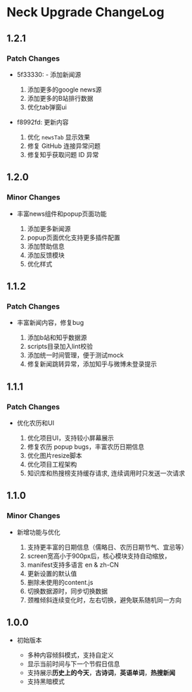 # Neck Upgrade ChangeLog

## 1.2.1

### Patch Changes

- 5f33330: - 添加新闻源

  1. 添加更多的google news源
  2. 添加更多的B站排行数据
  3. 优化tab弹窗ui

- f8992fd: 更新内容

  1. 优化 `newsTab` 显示效果
  2. 修复 GitHub 连接异常问题
  3. 修复知乎获取问题 ID 异常

## 1.2.0

### Minor Changes

- 丰富news组件和popup页面功能

  1. 添加更多新闻源
  2. popup页面优化支持更多插件配置
  3. 添加赞助信息
  4. 添加反馈模块
  5. 优化样式

## 1.1.2

### Patch Changes

- 丰富新闻内容，修复bug

  1. 添加b站和知乎数据源
  2. scripts目录加入lint校验
  3. 添加统一时间管理，便于测试mock
  4. 修复新闻跳转异常，添加知乎与微博未登录提示

## 1.1.1

### Patch Changes

- 优化农历和UI

  1. 优化项目UI，支持较小屏幕展示
  2. 修复农历 popup bugs，丰富农历日期信息
  3. 优化图片resize脚本
  4. 优化项目工程架构
  5. 知识库和热搜榜支持缓存请求, 连续调用时只发送一次请求

## 1.1.0

### Minor Changes

- 新增功能与优化

  1. 支持更丰富的日期信息（儒略日、农历日期节气、宜忌等）
  2. screen宽高小于900px后，核心模块支持自动缩放，
  3. manifest支持多语言 en & zh-CN
  4. 更新设置的默认值
  5. 删除未使用的content.js
  6. 切换数据源时，同步切换数据
  7. 颈椎倾斜连续变化时，左右切换，避免联系随机同一方向

## 1.0.0

- 初始版本

  - 多种内容倾斜模式，支持自定义
  - 显示当前时间与下一个节假日信息
  - 支持展示**历史上的今天**，**古诗词**，**英语单词**，**热搜新闻**
  - 支持黑暗模式
